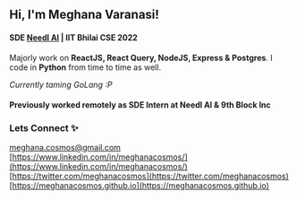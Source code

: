 ## Hi, I'm Meghana Varanasi!

#### SDE [Needl AI](http://needl.ai/)  | IIT Bhilai CSE 2022 

Majorly work on **ReactJS, React Query, NodeJS, Express & Postgres**. I code in **Python** from time to time as well. 

_Currently taming GoLang :P_


#### Previously worked remotely as SDE Intern at Needl AI & 9th Block Inc 


### Lets Connect ✨
[meghana.cosmos@gmail.com](meghana.cosmos@gmail.com) \
[https://www.linkedin.com/in/meghanacosmos/](https://www.linkedin.com/in/meghanacosmos/) \
[https://twitter.com/meghanacosmos](https://twitter.com/meghanacosmos) \
[https://meghanacosmos.github.io](https://meghanacosmos.github.io)
